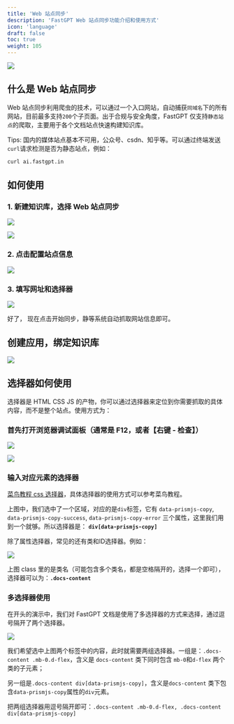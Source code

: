 ```yaml
---
title: 'Web 站点同步'
description: 'FastGPT Web 站点同步功能介绍和使用方式'
icon: 'language'
draft: false
toc: true
weight: 105
---
```


![](/imgs/webSync1.jpg)

## 什么是 Web 站点同步

Web 站点同步利用爬虫的技术，可以通过一个入口网站，自动捕获`同域名`下的所有网站，目前最多支持`200`个子页面。出于合规与安全角度，FastGPT 仅支持`静态站点`的爬取，主要用于各个文档站点快速构建知识库。

Tips: 国内的媒体站点基本不可用，公众号、csdn、知乎等。可以通过终端发送`curl`请求检测是否为静态站点，例如：

```bash
curl ai.fastgpt.in
```

## 如何使用

### 1. 新建知识库，选择 Web 站点同步

![](/imgs/webSync2.jpg)

![](/imgs/webSync3.jpg)

### 2. 点击配置站点信息

![](/imgs/webSync4.jpg)

### 3. 填写网址和选择器

![](/imgs/webSync5.jpg)

好了， 现在点击开始同步，静等系统自动抓取网站信息即可。


## 创建应用，绑定知识库

![](/imgs/webSync6.jpg)

## 选择器如何使用

选择器是 HTML CSS JS 的产物，你可以通过选择器来定位到你需要抓取的具体内容，而不是整个站点。使用方式为：

### 首先打开浏览器调试面板（通常是 F12，或者【右键 - 检查】）

![](/imgs/webSync7.jpg)

![](/imgs/webSync8.jpg)

### 输入对应元素的选择器

[菜鸟教程 css 选择器](https://www.runoob.com/cssref/css-selectors.html)，具体选择器的使用方式可以参考菜鸟教程。

上图中，我们选中了一个区域，对应的是`div`标签，它有 `data-prismjs-copy`, `data-prismjs-copy-success`, `data-prismjs-copy-error` 三个属性，这里我们用到一个就够。所以选择器是：
**`div[data-prismjs-copy]`**

除了属性选择器，常见的还有类和ID选择器。例如：

![](/imgs/webSync9.jpg)

上图 class 里的是类名（可能包含多个类名，都是空格隔开的，选择一个即可），选择器可以为：**`.docs-content`**

### 多选择器使用

在开头的演示中，我们对 FastGPT 文档是使用了多选择器的方式来选择，通过逗号隔开了两个选择器。

![](/imgs/webSync10.jpg)

我们希望选中上图两个标签中的内容，此时就需要两组选择器。一组是：`.docs-content .mb-0.d-flex`，含义是 `docs-content` 类下同时包含 `mb-0`和`d-flex` 两个类的子元素；

另一组是`.docs-content div[data-prismjs-copy]`，含义是`docs-content` 类下包含`data-prismjs-copy`属性的`div`元素。

把两组选择器用逗号隔开即可：`.docs-content .mb-0.d-flex, .docs-content div[data-prismjs-copy]`